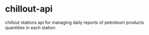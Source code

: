 # chillout-api
chillout stations api for managing daily reports of petroleum products quantities in each station
